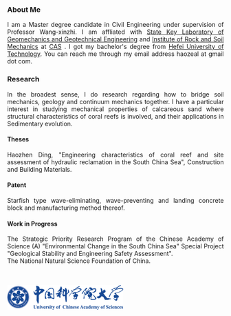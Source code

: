 ### About Me
      
<p style="text-align:justify; text-justify:inter-ideograph;">
I am a Master degree candidate in Civil Engineering under supervision of Professor Wang-xinzhi. I am affliated with <a href="http://www.sklgme.org/">State Key Laboratory of Geomechanics and Geotechnical Engineering</a> and <a href="http://www.whrsm.ac.cn/">Institute of Rock and Soil Mechanics</a> at <a href="http://www.cas.ac.cn/">CAS</a> . I got my bachelor's degree from <a href="https://www.hfut.edu.cn/">Hefei University of Technology</a>. You can reach me through my email address haozeal at gmail dot com.
</p>

### Research

<p style="text-align:justify; text-justify:inter-ideograph;">
In the broadest sense, I do research regarding how to bridge soil mechanics, geology and continuum mechanics together. I have a particular interest in studying mechanical properties of calcareous sand where structural characteristics of coral reefs is involved, and their applications in Sedimentary evolution.
</p>

#### Theses

<p style="text-align:justify; text-justify:inter-ideograph;">
Haozhen Ding, "Engineering characteristics of coral reef and site assessment of hydraulic reclamation in the South China Sea", Construction and Building Materials.
</p>

#### Patent

<p style="text-align:justify; text-justify:inter-ideograph;">
Starfish type wave-eliminating, wave-preventing and landing concrete block and manufacturing method thereof.
</p>
          
#### Work in Progress

<p style="text-align:justify; text-justify:inter-ideograph;">
The Strategic Priority Research Program of the Chinese Academy of Science (A) "Environmental Change in the South China Sea" Special Project "Geological Stability and Engineering Safety Assessment".<br>The National Natural Science Foundation of China.
</p>

&emsp;&emsp;&emsp;&emsp;&emsp;&emsp;&emsp;&emsp;&emsp;&emsp;&emsp;&emsp;&emsp;&emsp;&emsp;&emsp;&emsp;&emsp;&emsp;&emsp;&emsp;&emsp;&emsp;&emsp;&emsp;&emsp;&emsp;&emsp;&emsp;&emsp;&emsp;&emsp;&emsp;&emsp;&emsp;&emsp;&emsp;&emsp;&emsp;&emsp;&emsp;&emsp;&emsp;&emsp;&emsp;&emsp;&emsp;&emsp;&emsp;&emsp;&emsp;&emsp;&emsp;&emsp;&emsp;&emsp;<img src="国科大.png " style="right" />


